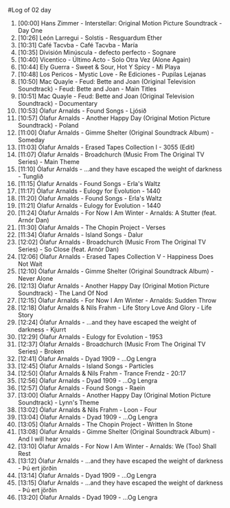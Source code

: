 #Log of 02 day

1. [00:00] Hans Zimmer - Interstellar: Original Motion Picture Soundtrack - Day One
1. [10:26] León Larregui - Solstis - Resguardum Ether
1. [10:31] Café Tacvba - Café Tacvba - María
1. [10:35] División Minúscula - defecto perfecto - Sognare
1. [10:40] Vicentico - Último Acto - Solo Otra Vez (Alone Again)
1. [10:44] Ely Guerra - Sweet & Sour, Hot Y Spicy - Mi Playa
1. [10:48] Los Pericos - Mystic Love - Re Ediciones - Pupilas Lejanas
1. [10:50] Mac Quayle - Feud: Bette and Joan (Original Television Soundtrack) - Feud: Bette and Joan - Main Titles
1. [10:51] Mac Quayle - Feud: Bette and Joan (Original Television Soundtrack) - Documentary
1. [10:53] Ólafur Arnalds - Found Songs - Ljósið
1. [10:57] Ólafur Arnalds - Another Happy Day (Original Motion Picture Soundtrack) - Poland
1. [11:00] Ólafur Arnalds - Gimme Shelter (Original Soundtrack Album) - Someday
1. [11:03] Ólafur Arnalds - Erased Tapes Collection I - 3055 (Edit)
1. [11:07] Ólafur Arnalds - Broadchurch (Music From The Original TV Series) - Main Theme
1. [11:10] Ólafur Arnalds - ...and they have escaped the weight of darkness - Tunglið
1. [11:15] Ólafur Arnalds - Found Songs - Erla's Waltz
1. [11:17] Ólafur Arnalds - Eulogy for Evolution - 1440
1. [11:20] Ólafur Arnalds - Found Songs - Erla's Waltz
1. [11:21] Ólafur Arnalds - Eulogy for Evolution - 1440
1. [11:24] Ólafur Arnalds - For Now I Am Winter - Arnalds: A Stutter (feat. Arnór Dan)
1. [11:30] Ólafur Arnalds - The Chopin Project - Verses
1. [11:34] Ólafur Arnalds - Island Songs - Dalur
1. [12:02] Ólafur Arnalds - Broadchurch (Music From The Original TV Series) - So Close (feat. Arnór Dan)
1. [12:06] Ólafur Arnalds - Erased Tapes Collection V - Happiness Does Not Wait
1. [12:10] Ólafur Arnalds - Gimme Shelter (Original Soundtrack Album) - Never Alone
1. [12:13] Ólafur Arnalds - Another Happy Day (Original Motion Picture Soundtrack) - The Land Of Nod
1. [12:15] Ólafur Arnalds - For Now I Am Winter - Arnalds: Sudden Throw
1. [12:18] Ólafur Arnalds & Nils Frahm - Life Story Love And Glory - Life Story
1. [12:24] Ólafur Arnalds - ...and they have escaped the weight of darkness - Kjurrt
1. [12:29] Ólafur Arnalds - Eulogy for Evolution - 1953
1. [12:37] Ólafur Arnalds - Broadchurch (Music From The Original TV Series) - Broken
1. [12:41] Ólafur Arnalds - Dyad 1909 - ...Og Lengra
1. [12:45] Ólafur Arnalds - Island Songs - Particles
1. [12:50] Ólafur Arnalds & Nils Frahm - Trance Frendz - 20:17
1. [12:56] Ólafur Arnalds - Dyad 1909 - ...Og Lengra
1. [12:57] Ólafur Arnalds - Found Songs - Raein
1. [13:00] Ólafur Arnalds - Another Happy Day (Original Motion Picture Soundtrack) - Lynn's Theme
1. [13:02] Ólafur Arnalds & Nils Frahm - Loon - Four
1. [13:04] Ólafur Arnalds - Dyad 1909 - ...Og Lengra
1. [13:05] Ólafur Arnalds - The Chopin Project - Written In Stone
1. [13:08] Ólafur Arnalds - Gimme Shelter (Original Soundtrack Album) - And I will hear you
1. [13:10] Ólafur Arnalds - For Now I Am Winter - Arnalds: We (Too) Shall Rest
1. [13:12] Ólafur Arnalds - ...and they have escaped the weight of darkness - Þú ert jörðin
1. [13:14] Ólafur Arnalds - Dyad 1909 - ...Og Lengra
1. [13:15] Ólafur Arnalds - ...and they have escaped the weight of darkness - Þú ert jörðin
1. [13:20] Ólafur Arnalds - Dyad 1909 - ...Og Lengra
